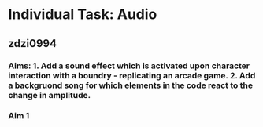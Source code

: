 



<h1> Individual Task: Audio </h1>
<h2>zdzi0994</h2>

<h3>Aims: 
1. Add a sound effect which is activated upon character interaction with a boundry - replicating an arcade game.
2. Add a backgruond song for which elements in the code react to the change in amplitude. </h3>

<h3>Aim 1</h3>



